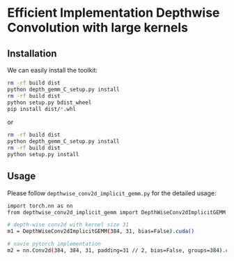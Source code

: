 # Efficient Implementation Depthwise Convolution with large kernels

## Installation
We can easily install the toolkit:
```bash
rm -rf build dist
python depth_gemm_C_setup.py install
rm -rf build dist
python setup.py bdist_wheel
pip install dist/*.whl
```
or 
```bash
rm -rf build dist
python depth_gemm_C_setup.py install
rm -rf build dist
python setup.py install
```

## Usage
Please follow ``depthwise_conv2d_implicit_gemm.py`` for the detailed usage:
```bash
import torch.nn as nn
from depthwise_conv2d_implicit_gemm import DepthWiseConv2dImplicitGEMM

# depth-wise conv2d with kernel size 31
m1 = DepthWiseConv2dImplicitGEMM(384, 31, bias=False).cuda()

# navie pytorch implementation
m2 = nn.Conv2d(384, 384, 31, padding=31 // 2, bias=False, groups=384).cuda()
```
